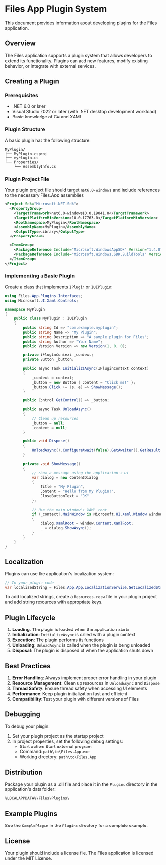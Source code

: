 # Files App Plugin System

This document provides information about developing plugins for the Files application.

## Overview

The Files application supports a plugin system that allows developers to extend its functionality. Plugins can add new features, modify existing behavior, or integrate with external services.

## Creating a Plugin

### Prerequisites

- .NET 6.0 or later
- Visual Studio 2022 or later (with .NET desktop development workload)
- Basic knowledge of C# and XAML

### Plugin Structure

A basic plugin has the following structure:

```
MyPlugin/
├── MyPlugin.csproj
├── MyPlugin.cs
└── Properties/
    └── AssemblyInfo.cs
```

### Plugin Project File

Your plugin project file should target `net6.0-windows` and include references to the necessary Files.App assemblies:

```xml
<Project Sdk="Microsoft.NET.Sdk">
  <PropertyGroup>
    <TargetFramework>net6.0-windows10.0.19041.0</TargetFramework>
    <TargetPlatformMinVersion>10.0.17763.0</TargetPlatformMinVersion>
    <RootNamespace>MyPlugin</RootNamespace>
    <AssemblyName>MyPlugin</AssemblyName>
    <OutputType>Library</OutputType>
  </PropertyGroup>

  <ItemGroup>
    <PackageReference Include="Microsoft.WindowsAppSDK" Version="1.4.0" />
    <PackageReference Include="Microsoft.Windows.SDK.BuildTools" Version="10.0.22621.756" />
  </ItemGroup>
</Project>
```

### Implementing a Basic Plugin

Create a class that implements `IPlugin` or `IUIPlugin`:

```csharp
using Files.App.Plugins.Interfaces;
using Microsoft.UI.Xaml.Controls;

namespace MyPlugin
{
    public class MyPlugin : IUIPlugin
    {
        public string Id => "com.example.myplugin";
        public string Name => "My Plugin";
        public string Description => "A sample plugin for Files";
        public string Author => "Your Name";
        public Version Version => new Version(1, 0, 0);

        private IPluginContext _context;
        private Button _button;

        public async Task InitializeAsync(IPluginContext context)
        {
            _context = context;
            _button = new Button { Content = "Click me!" };
            _button.Click += (s, e) => ShowMessage();
        }

        public Control GetControl() => _button;

        public async Task UnloadAsync()
        {
            // Clean up resources
            _button = null;
            _context = null;
        }

        public void Dispose()
        {
            UnloadAsync().ConfigureAwait(false).GetAwaiter().GetResult();
        }

        private void ShowMessage()
        {
            // Show a message using the application's UI
            var dialog = new ContentDialog
            {
                Title = "My Plugin",
                Content = "Hello from My Plugin!",
                CloseButtonText = "OK"
            };
            
            // Use the main window's XAML root
            if (_context?.MainWindow is Microsoft.UI.Xaml.Window window)
            {
                dialog.XamlRoot = window.Content.XamlRoot;
                _ = dialog.ShowAsync();
            }
        }
    }
}
```

## Localization

Plugins can use the application's localization system:

```csharp
// In your plugin code
var localizedString = Files.App.App.LocalizationService.GetLocalizedString("MyStringKey");
```

To add localized strings, create a `Resources.resw` file in your plugin project and add string resources with appropriate keys.

## Plugin Lifecycle

1. **Loading**: The plugin is loaded when the application starts
2. **Initialization**: `InitializeAsync` is called with a plugin context
3. **Execution**: The plugin performs its functions
4. **Unloading**: `UnloadAsync` is called when the plugin is being unloaded
5. **Disposal**: The plugin is disposed of when the application shuts down

## Best Practices

1. **Error Handling**: Always implement proper error handling in your plugin
2. **Resource Management**: Clean up resources in `UnloadAsync` and `Dispose`
3. **Thread Safety**: Ensure thread safety when accessing UI elements
4. **Performance**: Keep plugin initialization fast and efficient
5. **Compatibility**: Test your plugin with different versions of Files

## Debugging

To debug your plugin:

1. Set your plugin project as the startup project
2. In project properties, set the following debug settings:
   - Start action: Start external program
   - Command: `path\to\Files.App.exe`
   - Working directory: `path\to\Files.App`

## Distribution

Package your plugin as a .dll file and place it in the `Plugins` directory in the application's data folder:

```
%LOCALAPPDATA%\Files\Plugins\
```

## Example Plugins

See the `SamplePlugin` in the `Plugins` directory for a complete example.

## License

Your plugin should include a license file. The Files application is licensed under the MIT License.
